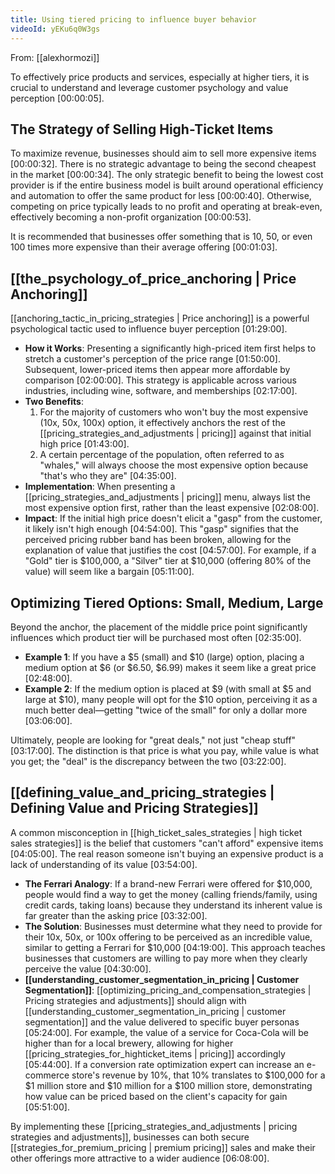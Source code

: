 ```yaml
---
title: Using tiered pricing to influence buyer behavior
videoId: yEKu6q0W3gs
---
```


From: [[alexhormozi]] <br/> 

To effectively price products and services, especially at higher tiers, it is crucial to understand and leverage customer psychology and value perception <a class="yt-timestamp" data-t="00:00:05">[00:00:05]</a>.

## The Strategy of Selling High-Ticket Items

To maximize revenue, businesses should aim to sell more expensive items <a class="yt-timestamp" data-t="00:00:32">[00:00:32]</a>. There is no strategic advantage to being the second cheapest in the market <a class="yt-timestamp" data-t="00:00:34">[00:00:34]</a>. The only strategic benefit to being the lowest cost provider is if the entire business model is built around operational efficiency and automation to offer the same product for less <a class="yt-timestamp" data-t="00:00:40">[00:00:40]</a>. Otherwise, competing on price typically leads to no profit and operating at break-even, effectively becoming a non-profit organization <a class="yt-timestamp" data-t="00:00:53">[00:00:53]</a>.

It is recommended that businesses offer something that is 10, 50, or even 100 times more expensive than their average offering <a class="yt-timestamp" data-t="00:01:03">[00:01:03]</a>.

## [[the_psychology_of_price_anchoring | Price Anchoring]]

[[anchoring_tactic_in_pricing_strategies | Price anchoring]] is a powerful psychological tactic used to influence buyer perception <a class="yt-timestamp" data-t="01:29:00">[01:29:00]</a>.

*   **How it Works**: Presenting a significantly high-priced item first helps to stretch a customer's perception of the price range <a class="yt-timestamp" data-t="01:50:00">[01:50:00]</a>. Subsequent, lower-priced items then appear more affordable by comparison <a class="yt-timestamp" data-t="02:00:00">[02:00:00]</a>. This strategy is applicable across various industries, including wine, software, and memberships <a class="yt-timestamp" data-t="02:17:00">[02:17:00]</a>.
*   **Two Benefits**:
    1.  For the majority of customers who won't buy the most expensive (10x, 50x, 100x) option, it effectively anchors the rest of the [[pricing_strategies_and_adjustments | pricing]] against that initial high price <a class="yt-timestamp" data-t="01:43:00">[01:43:00]</a>.
    2.  A certain percentage of the population, often referred to as "whales," will always choose the most expensive option because "that's who they are" <a class="yt-timestamp" data-t="04:35:00">[04:35:00]</a>.
*   **Implementation**: When presenting a [[pricing_strategies_and_adjustments | pricing]] menu, always list the most expensive option first, rather than the least expensive <a class="yt-timestamp" data-t="02:08:00">[02:08:00]</a>.
*   **Impact**: If the initial high price doesn't elicit a "gasp" from the customer, it likely isn't high enough <a class="yt-timestamp" data-t="04:54:00">[04:54:00]</a>. This "gasp" signifies that the perceived pricing rubber band has been broken, allowing for the explanation of value that justifies the cost <a class="yt-timestamp" data-t="04:57:00">[04:57:00]</a>. For example, if a "Gold" tier is $100,000, a "Silver" tier at $10,000 (offering 80% of the value) will seem like a bargain <a class="yt-timestamp" data-t="05:11:00">[05:11:00]</a>.

## Optimizing Tiered Options: Small, Medium, Large

Beyond the anchor, the placement of the middle price point significantly influences which product tier will be purchased most often <a class="yt-timestamp" data-t="02:35:00">[02:35:00]</a>.

*   **Example 1**: If you have a $5 (small) and $10 (large) option, placing a medium option at $6 (or $6.50, $6.99) makes it seem like a great price <a class="yt-timestamp" data-t="02:48:00">[02:48:00]</a>.
*   **Example 2**: If the medium option is placed at $9 (with small at $5 and large at $10), many people will opt for the $10 option, perceiving it as a much better deal—getting "twice of the small" for only a dollar more <a class="yt-timestamp" data-t="03:06:00">[03:06:00]</a>.

Ultimately, people are looking for "great deals," not just "cheap stuff" <a class="yt-timestamp" data-t="03:17:00">[03:17:00]</a>. The distinction is that price is what you pay, while value is what you get; the "deal" is the discrepancy between the two <a class="yt-timestamp" data-t="03:22:00">[03:22:00]</a>.

## [[defining_value_and_pricing_strategies | Defining Value and Pricing Strategies]]

A common misconception in [[high_ticket_sales_strategies | high ticket sales strategies]] is the belief that customers "can't afford" expensive items <a class="yt-timestamp" data-t="04:05:00">[04:05:00]</a>. The real reason someone isn't buying an expensive product is a lack of understanding of its value <a class="yt-timestamp" data-t="03:54:00">[03:54:00]</a>.

*   **The Ferrari Analogy**: If a brand-new Ferrari were offered for $10,000, people would find a way to get the money (calling friends/family, using credit cards, taking loans) because they understand its inherent value is far greater than the asking price <a class="yt-timestamp" data-t="03:32:00">[03:32:00]</a>.
*   **The Solution**: Businesses must determine what they need to provide for their 10x, 50x, or 100x offering to be perceived as an incredible value, similar to getting a Ferrari for $10,000 <a class="yt-timestamp" data-t="04:19:00">[04:19:00]</a>. This approach teaches businesses that customers are willing to pay more when they clearly perceive the value <a class="yt-timestamp" data-t="04:30:00">[04:30:00]</a>.
*   **[[understanding_customer_segmentation_in_pricing | Customer Segmentation]]**: [[optimizing_pricing_and_compensation_strategies | Pricing strategies and adjustments]] should align with [[understanding_customer_segmentation_in_pricing | customer segmentation]] and the value delivered to specific buyer personas <a class="yt-timestamp" data-t="05:24:00">[05:24:00]</a>. For example, the value of a service for Coca-Cola will be higher than for a local brewery, allowing for higher [[pricing_strategies_for_highticket_items | pricing]] accordingly <a class="yt-timestamp" data-t="05:44:00">[05:44:00]</a>. If a conversion rate optimization expert can increase an e-commerce store's revenue by 10%, that 10% translates to $100,000 for a $1 million store and $10 million for a $100 million store, demonstrating how value can be priced based on the client's capacity for gain <a class="yt-timestamp" data-t="05:51:00">[05:51:00]</a>.

By implementing these [[pricing_strategies_and_adjustments | pricing strategies and adjustments]], businesses can both secure [[strategies_for_premium_pricing | premium pricing]] sales and make their other offerings more attractive to a wider audience <a class="yt-timestamp" data-t="06:08:00">[06:08:00]</a>.